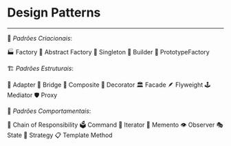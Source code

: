 # Design Patterns 

----------------------------------------------------------------------------------------------------------------------

🔨 *Padrões Criacionais*:

🏭 Factory
🧪 Abstract Factory
👤 Singleton
🧱 Builder
🧬 PrototypeFactory

🏗️ *Padrões Estruturais*: 

🔌 Adapter
🌉 Bridge
🌿 Composite
🎨 Decorator
🏛️ Facade
🪶 Flyweight
🕹️ Mediator
🛡️ Proxy

🧠 *Padrões Comportamentais*:

🔗 Chain of Responsibility
🗳️ Command
🔁 Iterator
🧠 Memento
👁️ Observer
🎭 State
🧭 Strategy
📋 Template Method